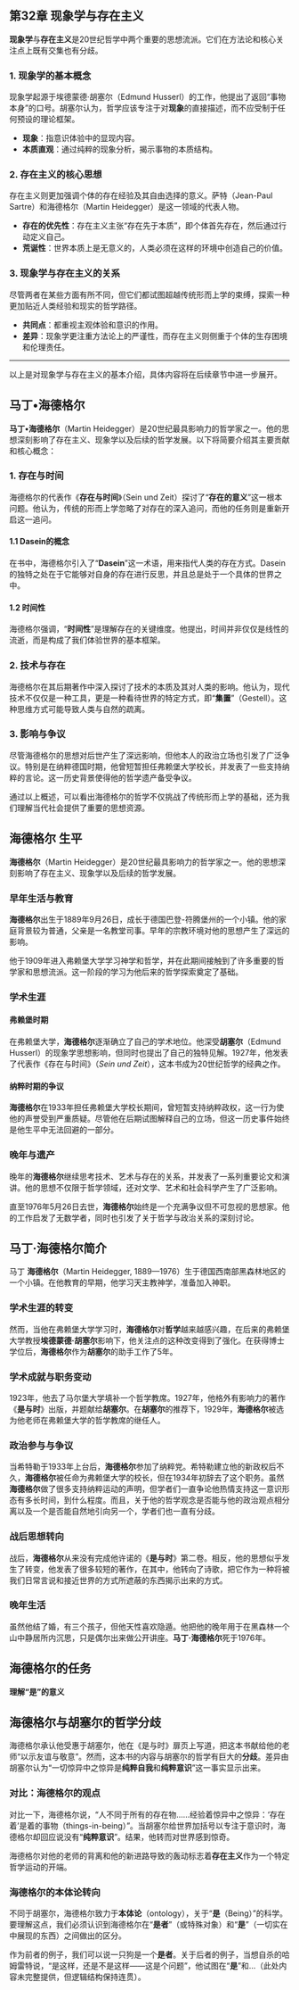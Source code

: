 ## 第32章 现象学与存在主义

**现象学**与**存在主义**是20世纪哲学中两个重要的思想流派。它们在方法论和核心关注点上既有交集也有分歧。

### 1. 现象学的基本概念

现象学起源于埃德蒙德·胡塞尔（Edmund Husserl）的工作，他提出了返回“事物本身”的口号。胡塞尔认为，哲学应该专注于对**现象**的直接描述，而不应受制于任何预设的理论框架。

- **现象**：指意识体验中的显现内容。
- **本质直观**：通过纯粹的现象分析，揭示事物的本质结构。

### 2. 存在主义的核心思想

存在主义则更加强调个体的存在经验及其自由选择的意义。萨特（Jean-Paul Sartre）和海德格尔（Martin Heidegger）是这一领域的代表人物。

- **存在的优先性**：存在主义主张“存在先于本质”，即个体首先存在，然后通过行动定义自己。
- **荒诞性**：世界本质上是无意义的，人类必须在这样的环境中创造自己的价值。

### 3. 现象学与存在主义的关系

尽管两者在某些方面有所不同，但它们都试图超越传统形而上学的束缚，探索一种更加贴近人类经验和现实的哲学路径。

- **共同点**：都重视主观体验和意识的作用。
- **差异**：现象学更注重方法论上的严谨性，而存在主义则侧重于个体的生存困境和伦理责任。

---

以上是对现象学与存在主义的基本介绍，具体内容将在后续章节中进一步展开。

## 马丁•海德格尔

**马丁•海德格尔**（Martin Heidegger）是20世纪最具影响力的哲学家之一。他的思想深刻影响了存在主义、现象学以及后续的哲学发展。以下将简要介绍其主要贡献和核心概念：

### **1. 存在与时间**
海德格尔的代表作《**存在与时间**》（Sein und Zeit）探讨了“**存在的意义**”这一根本问题。他认为，传统的形而上学忽略了对存在的深入追问，而他的任务则是重新开启这一追问。

#### 1.1 Dasein的概念
在书中，海德格尔引入了“**Dasein**”这一术语，用来指代人类的存在方式。Dasein的独特之处在于它能够对自身的存在进行反思，并且总是处于一个具体的世界之中。

#### 1.2 时间性
海德格尔强调，“**时间性**”是理解存在的关键维度。他提出，时间并非仅仅是线性的流逝，而是构成了我们体验世界的基本框架。

### **2. 技术与存在**
海德格尔在其后期著作中深入探讨了技术的本质及其对人类的影响。他认为，现代技术不仅仅是一种工具，更是一种看待世界的特定方式，即“**集置**”（Gestell）。这种思维方式可能导致人类与自然的疏离。

### **3. 影响与争议**
尽管海德格尔的思想对后世产生了深远影响，但他本人的政治立场也引发了广泛争议。特别是在纳粹德国时期，他曾短暂担任弗赖堡大学校长，并发表了一些支持纳粹的言论。这一历史背景使得他的哲学遗产备受争议。

通过以上概述，可以看出海德格尔的哲学不仅挑战了传统形而上学的基础，还为我们理解当代社会提供了重要的思想资源。

## 海德格尔 生平

**海德格尔**（Martin Heidegger）是20世纪最具影响力的哲学家之一。他的思想深刻影响了存在主义、现象学以及后续的哲学发展。

### 早年生活与教育

**海德格尔**出生于1889年9月26日，成长于德国巴登-符腾堡州的一个小镇。他的家庭背景较为普通，父亲是一名教堂司事。早年的宗教环境对他的思想产生了深远的影响。

他于1909年进入弗赖堡大学学习神学和哲学，并在此期间接触到了许多重要的哲学家和思想流派。这一阶段的学习为他后来的哲学探索奠定了基础。

### 学术生涯

#### 弗赖堡时期

在弗赖堡大学，**海德格尔**逐渐确立了自己的学术地位。他深受**胡塞尔**（Edmund Husserl）的现象学思想影响，但同时也提出了自己的独特见解。1927年，他发表了代表作《存在与时间》（*Sein und Zeit*），这本书成为20世纪哲学的经典之作。

#### 纳粹时期的争议

**海德格尔**在1933年担任弗赖堡大学校长期间，曾短暂支持纳粹政权，这一行为使他的声誉受到严重质疑。尽管他在后期试图解释自己的立场，但这一历史事件始终是他生平中无法回避的一部分。

### 晚年与遗产

晚年的**海德格尔**继续思考技术、艺术与存在的关系，并发表了一系列重要论文和演讲。他的思想不仅限于哲学领域，还对文学、艺术和社会科学产生了广泛影响。

直至1976年5月26日去世，**海德格尔**始终是一个充满争议但不可忽视的思想家。他的工作启发了无数学者，同时也引发了关于哲学与政治关系的深刻讨论。

## 马丁·海德格尔简介

马丁 **海德格尔**（Martin Heidegger, 1889—1976）生于德国西南部黑森林地区的一个小镇。在他教育的早期，他学习天主教神学，准备加入神职。

### 学术生涯的转变
然而，当他在弗赖堡大学学习时，**海德格尔**对**哲学**越来越感兴趣，在后来的弗赖堡大学教授**埃德蒙德·胡塞尔**影响下，他关注点的这种改变得到了强化。在获得博士学位后，**海德格尔**作为**胡塞尔**的助手工作了5年。

### 学术成就与职务变动
1923年，他去了马尔堡大学填补一个哲学教席。1927年，他格外有影响力的著作《**是与时**》出版，并题献给**胡塞尔**。在**胡塞尔**的推荐下，1929年，**海德格尔**被选为他老师在弗赖堡大学的哲学教席的继任人。

### 政治参与与争议
当希特勒于1933年上台后，**海德格尔**参加了纳粹党。希特勒建立他的新政权后不久，**海德格尔**被任命为弗赖堡大学的校长，但在1934年初辞去了这个职务。虽然**海德格尔**做了很多支持纳粹运动的声明，但学者们一直争论他热情支持这一意识形态有多长时间，到什么程度。而且，关于他的哲学观念是否能与他的政治观点相分离以及一个是否能自然地引向另一个，学者们也一直有分歧。

### 战后思想转向
战后，**海德格尔**从来没有完成他许诺的《**是与时**》第二卷。相反，他的思想似乎发生了转变，他发表了很多较短的著作，在其中，他转向了诗歌，把它作为一种将被我们日常言说和接近世界的方式所遮蔽的东西揭示出来的方式。

### 晚年生活
虽然他结了婚，有三个孩子，但他天性喜欢隐遁。他把他的晚年用于在黑森林一个山中静居所内沉思，只是偶尔出来做公开讲座。**马丁·海德格尔**死于1976年。

## 海德格尔的任务

**理解“是”的意义**

## 海德格尔与胡塞尔的哲学分歧

海德格尔承认他受惠于胡塞尔，他在《是与时》扉页上写道，把这本书献给他的老师“以示友谊与敬意”。然而，这本书的内容与胡塞尔的哲学有巨大的**分歧**。差异由胡塞尔认为“一切惊异中之惊异是**纯粹自我**和**纯粹意识**”这一事实显示出来。

### 对比：海德格尔的观点
对比一下，海德格尔说，“人不同于所有的存在物……经验着惊异中之惊异：‘存在着’是着的事物（things-in-being）”。当胡塞尔给世界加括号以专注于意识时，海德格尔却回应说没有“**纯粹意识**”。结果，他转而对世界感到惊奇。

海德格尔对他的老师的背离和他的新进路导致的轰动标志着**存在主义**作为一个特定哲学运动的开端。

### 海德格尔的本体论转向
不同于胡塞尔，海德格尔致力于**本体论**（ontology），关于“**是**（Being）”的科学。要理解这点，我们必须认识到海德格尔在“**是者**”（或特殊对象）和“**是**”（一切实在中展现的东西）之间做出的区分。

作为前者的例子，我们可以说一只狗是一个**是者**。关于后者的例子，当想自杀的哈姆雷特说，“是这样，还是不是这样——这是个问题”，他试图在“**是**”和...（此处内容未完整提供，但逻辑结构保持连贯）。